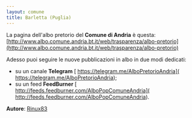 ```yaml
---
layout: comune
title: Barletta (Puglia)
---
```


La pagina dell'albo pretorio del **Comune di Andria** è questa: [http://www.albo.comune.andria.bt.it/web/trasparenza/albo-pretorio](http://www.albo.comune.andria.bt.it/web/trasparenza/albo-pretorio)

Adesso puoi seguire le nuove pubblicazioni in albo in due modi dedicati:

* su un canale **Telegram** [ https://telegram.me/AlboPretorioAndria]( https://telegram.me/AlboPretorioAndria);
* su un feed **FeedBurner** [ http://feeds.feedburner.com/AlboPopComuneAndria]( http://feeds.feedburner.com/AlboPopComuneAndria).

**Autore**: [Rinux83](https://github.com/Rinux83)

